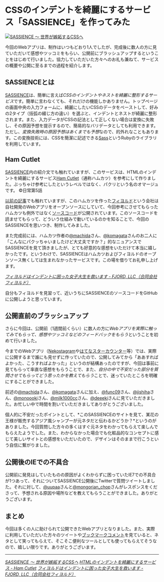 # <span>CSSのインデントを綺麗にするサービス</span><span>「SASSIENCE」を作ってみた</span>

[![SASSIENCE ～ 世界が嫉妬するCSSへ](/images/common/logo-sassience.gif)](http://sassience.com/)

今回のWebアプリは、制作はいつもどおり1人でしたが、完成後に数人の方に見ていただいて感想やツッコミをもらい、公開前にブラッシュアップするということをはじめて行いました。協力していただいた方々へのお礼も兼ねて、サービスの概要や公開に至るまでの過程を紹介します。

<!-- READMORE -->

## SASSIENCEとは

[SASSIENCE](http://sassience.com/)は、簡単に言えば*CSSのインデントやネストを綺麗に整形するサービス*です。簡単に言わなくても、それだけの機能しかありません。トップページの画面中央の入力フォームに、綺麗にしたいCSSのデータをペーストして、好みの2タイプ（括弧の綴じ方の違い）を選ぶと、インデントとネストが綺麗に整形されます。また、入力データがCSSの記法として正しくない場合は変換に失敗し、その原因予想を提示するので、簡易的なバリデータとしても利用できます。ただし、*変換失敗時の原因予想はあくまでも予想*なので、的外れなこともあります。この変換技術には、CSSを簡潔に記述できる[Sass](http://sass-lang.com/)というRubyのライブラリを利用しています。


## Ham Cutlet

[SASSIENCE](http://sassience.com/)内の紹介文でも触れていますが、このサービスは、HTMLのインデントを綺麗にするサービス[Ham Cutlet](http://hamcutlet.fjord.jp/)（通称ハムカツ）を参考にして作りました。ぶっちゃけ参考にしたというレベルではなく、パクリという名のオマージュです。 &copy;日常第5話

[以前の記事](/2011/05/06/ruby-heroku-web-app-development-tips-8)でも触れていますが、このハムカツを作った[フィヨルド](http://fjord.jp/love/534.html)という会社は自社開発のWebアプリをオープンソースにしていて、今回参考にさせてもらったハムカツも例外ではなく[ソースコード](https://github.com/komagata/hamcutlet)が公開されています。このソースコードを読ませてもらって、どういう仕組みで動いているのかを知ることで、今回のSASSIENCEを思いつき、制作してみました。

また完成前には、ハムカツ作者の[@machida](http://twitter.com/#!/machida)さん、[@komagata](http://twitter.com/#!/komagata)さんのお二人に「こんなにパクッちゃいましたけど大丈夫ですか？」的なニュアンスでSASSIENCEを見て頂きましたが、とても好意的な感想をいただけて本当に嬉しかったです。というわけで、SASSIENCEはハムカツおよびフィヨルドのオープンソース無くしては生まれなかったサービスです。この場を借りてお礼申し上げます。

<cite>[フィヨルドはインデントに困った女子大生を救います - FJORD, LLC（合同会社フィヨルド）](http://fjord.jp/love/814.html)</cite>

自分もフィヨルドを見習って、近いうちにSASSIENCEのソースコードをGitHubに公開しようと思っています。


## 公開直前のブラッシュアップ

さらに今回は、公開前（1週間前くらい）に数人の方に*Webアプリを実際に触ってみてもらって、感想やツッコミなどのフィードバックをもらう*ということを初めて行いました。

今までのWebアプリ（[Nekostagram](http://nekostagram.com/)や[はてなスターカウンター](http://hatenastar.heroku.com/)等）では、実際に公開するまで誰にも見せずに作っていたので、公開してみてから「ああすればよかった、こうすればよかった」というのが結構あったのですが、今回は事前に見てもらって率直な感想をもらうことで、また、*自分の中で不安だった部分を質問させてもらってどう思ったかを教えてもらう*ことで、迷っていたところを明確にすることができました。

前述の[@machida](http://twitter.com/#!/machida)さん、[@komagata](http://twitter.com/#!/komagata)さんに加え、[@func09](http://twitter.com/#!/func09)さん、[@jishiha](http://twitter.com/#!/jishiha)さん、[@monoooki](http://twitter.com/#!/monoooki)さん、[@milk1000cc](http://twitter.com/#!/milk1000cc)さん、[@deeeki](http://twitter.com/#!/deeeki)さんに見ていただきました。お忙しい中で時間を割いていただきましてありがとうございました。

個人的に不安だったポイントとして、*このSASSIENCEのサイトを見て、某花の王様が販売するアジア風シャンプーが元ネタだと伝わるかどうか？*というのがありました。今回質問した方々の多くはすぐ元ネタをわかってもらえて楽しんでもらえたようでした。また、わからなかった場合でも化粧品的なコンセプトに感じて美しいサイトとの感想をいただいたので、デザインはそのままで行こうという自信に繋がりました。


## 公開後のIEでの不具合

公開前に発見はしていたものの原因がよくわからずに困っていたIE7での不具合が1つあって、それについてSASSIENCE公開後にTwitterで質問ツイートしました。それに対して、[@uupaa](http://twitter.com/#!/uupaa)さんと[@mongorian_chop](http://twitter.com/#!/mongorian_chop)さんがレスポンスをくださって、予想される原因や場所などを教えてもらうことができました。ありがとうございます。


## まとめ

今回は多くの人に助けられて公開できたWebアプリとなりました。また、実際に利用していただいた方々のツイートや[ブックマークコメント](http://b.hatena.ne.jp/entry/sassience.com/)を見ていると、ネタとして笑ってもらえて、そこそこ便利なツールとしても使ってもらえてそうなので、嬉しい限りです。ありがとうございます。

---

<cite>[SASSIENCE ～ 世界が嫉妬するCSSへ](http://sassience.com/)</cite>
<cite>[HTMLのインデントを綺麗にするサービス - Ham Cutlet](http://hamcutlet.fjord.jp/)</cite>
<cite>[フィヨルドはインデントに困った女子大生を救います - FJORD, LLC（合同会社フィヨルド）](http://fjord.jp/love/814.html)</cite>
